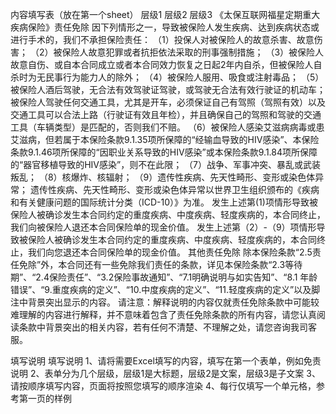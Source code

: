 内容填写表（放在第一个sheet）
	层级1	层级2	层级3
	《太保互联网福星定期重大疾病保险》责任免除
		因下列情形之一，导致被保险人发生疾病、达到疾病状态或进行手术的，我们不承担保险责任：
		（1）投保人对被保险人的故意杀害、故意伤害；
		（2）被保险人故意犯罪或者抗拒依法采取的刑事强制措施；
		（3）被保险人故意自伤、或自本合同成立或者本合同效力恢复之日起2年内自杀，但被保险人自杀时为无民事行为能力人的除外；
		（4）被保险人服用、吸食或注射毒品；
		（5）被保险人酒后驾驶，无合法有效驾驶证驾驶，或驾驶无合法有效行驶证的机动车；
			被保险人驾驶任何交通工具，尤其是开车，必须保证自己有驾照（驾照有效）以及交通工具可以合法上路（行驶证有效且年检），并且确保自己的驾照和驾驶的交通工具（车辆类型）是匹配的，否则我们不赔。
		（6）被保险人感染艾滋病病毒或患艾滋病，但若属于本保险条款9.1.35项所保障的“经输血导致的HIV感染”、本保险条款9.1.46项所保障的“因职业关系导致的HIV感染”或本保险条款9.1.84项所保障的“器官移植导致的HIV感染”，则不在此限；
		（7）战争、军事冲突、暴乱或武装叛乱；
		（8）核爆炸、核辐射；
		（9）遗传性疾病、先天性畸形、变形或染色体异常；
			遗传性疾病、先天性畸形、变形或染色体异常以世界卫生组织颁布的《疾病和有关健康问题的国际统计分类（ICD-10）》为准。
	发生上述第(1)项情形导致被保险人被确诊发生本合同约定的重度疾病、中度疾病、轻度疾病的，本合同终止，我们向被保险人退还本合同保险单的现金价值。
发生上述第（2）-（9）项情形导致被保险人被确诊发生本合同约定的重度疾病、中度疾病、轻度疾病的，本合同终止，我们向您退还本合同保险单的现金价值。
	其他责任免除
	除本保险条款“2.5责任免除”外，本合同还有一些免除我们责任的条款，详见本保险条款“2.3等待期”、“2.4保险责任”、“3.2保险事故通知”、“7.1明确说明与如实告知”、“8.1 年龄错误”、“9.重度疾病的定义”、“10.中度疾病的定义”、“11.轻度疾病的定义”以及脚注中背景突出显示的内容。
	请注意：解释说明的内容仅就责任免除条款中可能较难理解的内容进行解释，并不意味着包含了责任免除条款的所有内容，请您认真阅读条款中背景突出的相关内容，若有任何不清楚、不理解之处，请您咨询我司客服。





























































填写说明
	填写说明
	1、请将需要Excel填写的内容，填写在第一个表单，例如免责说明
	2、表单分为几个层级，层级1是大标题，层级2是文案，层级3是子文案
	3、请按顺序填写内容，页面将按照您填写的顺序渲染
	4、每行仅填写一个单元格，参考第一页的样例


